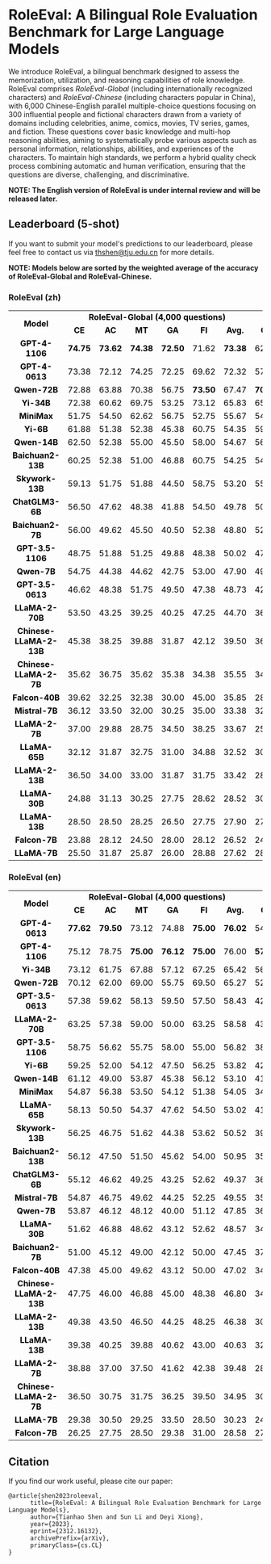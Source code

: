 # RoleEval: A Bilingual Role Evaluation Benchmark for Large Language Models

We introduce RoleEval, a bilingual benchmark designed to assess the memorization, utilization, and reasoning capabilities of role knowledge. RoleEval comprises *RoleEval-Global* (including internationally recognized characters) and *RoleEval-Chinese* (including characters popular in China), with 6,000 Chinese-English parallel multiple-choice questions focusing on 300 influential people and fictional characters drawn from a variety of domains including celebrities, anime, comics, movies, TV series, games, and fiction. These questions cover basic knowledge and multi-hop reasoning abilities, aiming to systematically probe various aspects such as personal information, relationships, abilities, and experiences of the characters. To maintain high standards, we perform a hybrid quality check process combining automatic and human verification, ensuring that the questions are diverse, challenging, and discriminative.

**NOTE: The English version of RoleEval is under internal review and will be released later.**

## Leaderboard (5-shot)

If you want to submit your model's predictions to our leaderboard, please feel free to contact us via thshen@tju.edu.cn for more details.

**NOTE: Models below are sorted by the weighted average of the accuracy of RoleEval-Global and RoleEval-Chinese.**

### RoleEval (zh)

<table cellspacing="0" border="0">
	<colgroup width="211"></colgroup>
	<colgroup span="2" width="50"></colgroup>
	<colgroup width="51"></colgroup>
	<colgroup span="5" width="50"></colgroup>
	<colgroup width="51"></colgroup>
	<colgroup span="2" width="50"></colgroup>
	<colgroup width="54"></colgroup>
	<tr>
		<td rowspan=2 height="43" align="center" valign=middle><b><font color="#000000">Model</font></b></td>
		<td colspan=6 align="center" valign=middle><b><font color="#000000">RoleEval-Global (4,000 questions)</font></b></td>
		<td colspan=6 align="center" valign=middle><b><font color="#000000">RoleEval-Chinese (2,000 questions)</font></b></td>
		</tr>
	<tr>
		<td align="center" valign=middle><b><font color="#000000">CE</font></b></td>
		<td align="center" valign=middle><b><font color="#000000">AC</font></b></td>
		<td align="center" valign=middle><b><font color="#000000">MT</font></b></td>
		<td align="center" valign=middle><b><font color="#000000">GA</font></b></td>
		<td align="center" valign=middle><b><font color="#000000">FI</font></b></td>
		<td align="center" valign=middle><b><font color="#000000">Avg.</font></b></td>
		<td align="center" valign=middle><b><font color="#000000">CE</font></b></td>
		<td align="center" valign=middle><b><font color="#000000">AC</font></b></td>
		<td align="center" valign=middle><b><font color="#000000">MT</font></b></td>
		<td align="center" valign=middle><b><font color="#000000">GA</font></b></td>
		<td align="center" valign=middle><b><font color="#000000">FI</font></b></td>
		<td align="center" valign=middle><b><font color="#000000">Avg.</font></b></td>
	</tr>
	<tr>
		<td height="21" align="center" valign=middle><b><font color="#000000">GPT-4-1106</font></b></td>
		<td align="center" valign=middle sdval="74.75" sdnum="1033;0;0.00"><b><font color="#000000">74.75</font></b></td>
		<td align="center" valign=middle sdval="73.62" sdnum="1033;0;0.00"><b><font color="#000000">73.62</font></b></td>
		<td align="center" valign=middle sdval="74.38" sdnum="1033;0;0.00"><b><font color="#000000">74.38</font></b></td>
		<td align="center" valign=middle sdval="72.5" sdnum="1033;0;0.00"><b><font color="#000000">72.50</font></b></td>
		<td align="center" valign=middle sdval="71.62" sdnum="1033;0;0.00"><font color="#000000">71.62</font></td>
		<td align="center" valign=middle sdval="73.38" sdnum="1033;0;0.00"><b><font color="#000000">73.38</font></b></td>
		<td align="center" valign=middle sdval="62.5" sdnum="1033;0;0.00"><font color="#000000">62.50</font></td>
		<td align="center" valign=middle sdval="63.25" sdnum="1033;0;0.00"><b><font color="#000000">63.25</font></b></td>
		<td align="center" valign=middle sdval="63" sdnum="1033;0;0.00"><font color="#000000">63.00</font></td>
		<td align="center" valign=middle sdval="62" sdnum="1033;0;0.00"><b><font color="#000000">62.00</font></b></td>
		<td align="center" valign=middle sdval="63" sdnum="1033;0;0.00"><font color="#000000">63.00</font></td>
		<td align="center" valign=middle sdval="62.75" sdnum="1033;0;0.00"><font color="#000000">62.75</font></td>
	</tr>
	<tr>
		<td height="21" align="center" valign=middle><b><font color="#000000">GPT-4-0613</font></b></td>
		<td align="center" valign=middle sdval="73.38" sdnum="1033;0;0.00"><font color="#000000">73.38</font></td>
		<td align="center" valign=middle sdval="72.12" sdnum="1033;0;0.00"><font color="#000000">72.12</font></td>
		<td align="center" valign=middle sdval="74.25" sdnum="1033;0;0.00"><font color="#000000">74.25</font></td>
		<td align="center" valign=middle sdval="72.25" sdnum="1033;0;0.00"><font color="#000000">72.25</font></td>
		<td align="center" valign=middle sdval="69.62" sdnum="1033;0;0.00"><font color="#000000">69.62</font></td>
		<td align="center" valign=middle sdval="72.32" sdnum="1033;0;0.00"><font color="#000000">72.32</font></td>
		<td align="center" valign=middle sdval="57.75" sdnum="1033;0;0.00"><font color="#000000">57.75</font></td>
		<td align="center" valign=middle sdval="60.25" sdnum="1033;0;0.00"><font color="#000000">60.25</font></td>
		<td align="center" valign=middle sdval="57.75" sdnum="1033;0;0.00"><font color="#000000">57.75</font></td>
		<td align="center" valign=middle sdval="60" sdnum="1033;0;0.00"><font color="#000000">60.00</font></td>
		<td align="center" valign=middle sdval="58" sdnum="1033;0;0.00"><font color="#000000">58.00</font></td>
		<td align="center" valign=middle sdval="58.75" sdnum="1033;0;0.00"><font color="#000000">58.75</font></td>
	</tr>
	<tr>
		<td height="21" align="center" valign=middle><b><font color="#000000">Qwen-72B</font></b></td>
		<td align="center" valign=middle sdval="72.88" sdnum="1033;0;0.00"><font color="#000000">72.88</font></td>
		<td align="center" valign=middle sdval="63.88" sdnum="1033;0;0.00"><font color="#000000">63.88</font></td>
		<td align="center" valign=middle sdval="70.38" sdnum="1033;0;0.00"><font color="#000000">70.38</font></td>
		<td align="center" valign=middle sdval="56.75" sdnum="1033;0;0.00"><font color="#000000">56.75</font></td>
		<td align="center" valign=middle sdval="73.5" sdnum="1033;0;0.00"><b><font color="#000000">73.50</font></b></td>
		<td align="center" valign=middle sdval="67.47" sdnum="1033;0;0.00"><font color="#000000">67.47</font></td>
		<td align="center" valign=middle sdval="70" sdnum="1033;0;0.00"><b><font color="#000000">70.00</font></b></td>
		<td align="center" valign=middle sdval="59.75" sdnum="1033;0;0.00"><font color="#000000">59.75</font></td>
		<td align="center" valign=middle sdval="66" sdnum="1033;0;0.00"><font color="#000000">66.00</font></td>
		<td align="center" valign=middle sdval="61.25" sdnum="1033;0;0.00"><font color="#000000">61.25</font></td>
		<td align="center" valign=middle sdval="74" sdnum="1033;0;0.00"><font color="#000000">74.00</font></td>
		<td align="center" valign=middle sdval="66.2" sdnum="1033;0;0.00"><b><font color="#000000">66.20</font></b></td>
	</tr>
	<tr>
		<td height="21" align="center" valign=middle><b><font color="#000000">Yi-34B</font></b></td>
		<td align="center" valign=middle sdval="72.38" sdnum="1033;0;0.00"><font color="#000000">72.38</font></td>
		<td align="center" valign=middle sdval="60.62" sdnum="1033;0;0.00"><font color="#000000">60.62</font></td>
		<td align="center" valign=middle sdval="69.75" sdnum="1033;0;0.00"><font color="#000000">69.75</font></td>
		<td align="center" valign=middle sdval="53.25" sdnum="1033;0;0.00"><font color="#000000">53.25</font></td>
		<td align="center" valign=middle sdval="73.12" sdnum="1033;0;0.00"><font color="#000000">73.12</font></td>
		<td align="center" valign=middle sdval="65.83" sdnum="1033;0;0.00"><font color="#000000">65.83</font></td>
		<td align="center" valign=middle sdval="65.5" sdnum="1033;0;0.00"><font color="#000000">65.50</font></td>
		<td align="center" valign=middle sdval="54.5" sdnum="1033;0;0.00"><font color="#000000">54.50</font></td>
		<td align="center" valign=middle sdval="70" sdnum="1033;0;0.00"><b><font color="#000000">70.00</font></b></td>
		<td align="center" valign=middle sdval="56" sdnum="1033;0;0.00"><font color="#000000">56.00</font></td>
		<td align="center" valign=middle sdval="77" sdnum="1033;0;0.00"><b><font color="#000000">77.00</font></b></td>
		<td align="center" valign=middle sdval="64.6" sdnum="1033;0;0.00"><font color="#000000">64.60</font></td>
	</tr>
	<tr>
		<td height="21" align="center" valign=middle><b><font color="#000000">MiniMax</font></b></td>
		<td align="center" valign=middle sdval="51.75" sdnum="1033;0;0.00"><font color="#000000">51.75</font></td>
		<td align="center" valign=middle sdval="54.5" sdnum="1033;0;0.00"><font color="#000000">54.50</font></td>
		<td align="center" valign=middle sdval="62.62" sdnum="1033;0;0.00"><font color="#000000">62.62</font></td>
		<td align="center" valign=middle sdval="56.75" sdnum="1033;0;0.00"><font color="#000000">56.75</font></td>
		<td align="center" valign=middle sdval="52.75" sdnum="1033;0;0.00"><font color="#000000">52.75</font></td>
		<td align="center" valign=middle sdval="55.67" sdnum="1033;0;0.00"><font color="#000000">55.67</font></td>
		<td align="center" valign=middle sdval="54" sdnum="1033;0;0.00"><font color="#000000">54.00</font></td>
		<td align="center" valign=middle sdval="55" sdnum="1033;0;0.00"><font color="#000000">55.00</font></td>
		<td align="center" valign=middle sdval="52.75" sdnum="1033;0;0.00"><font color="#000000">52.75</font></td>
		<td align="center" valign=middle sdval="57.5" sdnum="1033;0;0.00"><font color="#000000">57.50</font></td>
		<td align="center" valign=middle sdval="54" sdnum="1033;0;0.00"><font color="#000000">54.00</font></td>
		<td align="center" valign=middle sdval="54.65" sdnum="1033;0;0.00"><font color="#000000">54.65</font></td>
	</tr>
	<tr>
		<td height="21" align="center" valign=middle><b><font color="#000000">Yi-6B</font></b></td>
		<td align="center" valign=middle sdval="61.88" sdnum="1033;0;0.00"><font color="#000000">61.88</font></td>
		<td align="center" valign=middle sdval="51.38" sdnum="1033;0;0.00"><font color="#000000">51.38</font></td>
		<td align="center" valign=middle sdval="52.38" sdnum="1033;0;0.00"><font color="#000000">52.38</font></td>
		<td align="center" valign=middle sdval="45.38" sdnum="1033;0;0.00"><font color="#000000">45.38</font></td>
		<td align="center" valign=middle sdval="60.75" sdnum="1033;0;0.00"><font color="#000000">60.75</font></td>
		<td align="center" valign=middle sdval="54.35" sdnum="1033;0;0.00"><font color="#000000">54.35</font></td>
		<td align="center" valign=middle sdval="59.25" sdnum="1033;0;0.00"><font color="#000000">59.25</font></td>
		<td align="center" valign=middle sdval="46" sdnum="1033;0;0.00"><font color="#000000">46.00</font></td>
		<td align="center" valign=middle sdval="61.5" sdnum="1033;0;0.00"><font color="#000000">61.50</font></td>
		<td align="center" valign=middle sdval="47.75" sdnum="1033;0;0.00"><font color="#000000">47.75</font></td>
		<td align="center" valign=middle sdval="62" sdnum="1033;0;0.00"><font color="#000000">62.00</font></td>
		<td align="center" valign=middle sdval="55.3" sdnum="1033;0;0.00"><font color="#000000">55.30</font></td>
	</tr>
	<tr>
		<td height="21" align="center" valign=middle><b><font color="#000000">Qwen-14B</font></b></td>
		<td align="center" valign=middle sdval="62.5" sdnum="1033;0;0.00"><font color="#000000">62.50</font></td>
		<td align="center" valign=middle sdval="52.38" sdnum="1033;0;0.00"><font color="#000000">52.38</font></td>
		<td align="center" valign=middle sdval="55" sdnum="1033;0;0.00"><font color="#000000">55.00</font></td>
		<td align="center" valign=middle sdval="45.5" sdnum="1033;0;0.00"><font color="#000000">45.50</font></td>
		<td align="center" valign=middle sdval="58" sdnum="1033;0;0.00"><font color="#000000">58.00</font></td>
		<td align="center" valign=middle sdval="54.67" sdnum="1033;0;0.00"><font color="#000000">54.67</font></td>
		<td align="center" valign=middle sdval="56.25" sdnum="1033;0;0.00"><font color="#000000">56.25</font></td>
		<td align="center" valign=middle sdval="45.5" sdnum="1033;0;0.00"><font color="#000000">45.50</font></td>
		<td align="center" valign=middle sdval="54.75" sdnum="1033;0;0.00"><font color="#000000">54.75</font></td>
		<td align="center" valign=middle sdval="51.5" sdnum="1033;0;0.00"><font color="#000000">51.50</font></td>
		<td align="center" valign=middle sdval="56.75" sdnum="1033;0;0.00"><font color="#000000">56.75</font></td>
		<td align="center" valign=middle sdval="52.95" sdnum="1033;0;0.00"><font color="#000000">52.95</font></td>
	</tr>
	<tr>
		<td height="21" align="center" valign=middle><b><font color="#000000">Baichuan2-13B</font></b></td>
		<td align="center" valign=middle sdval="60.25" sdnum="1033;0;0.00"><font color="#000000">60.25</font></td>
		<td align="center" valign=middle sdval="52.38" sdnum="1033;0;0.00"><font color="#000000">52.38</font></td>
		<td align="center" valign=middle sdval="51" sdnum="1033;0;0.00"><font color="#000000">51.00</font></td>
		<td align="center" valign=middle sdval="46.88" sdnum="1033;0;0.00"><font color="#000000">46.88</font></td>
		<td align="center" valign=middle sdval="60.75" sdnum="1033;0;0.00"><font color="#000000">60.75</font></td>
		<td align="center" valign=middle sdval="54.25" sdnum="1033;0;0.00"><font color="#000000">54.25</font></td>
		<td align="center" valign=middle sdval="54.75" sdnum="1033;0;0.00"><font color="#000000">54.75</font></td>
		<td align="center" valign=middle sdval="47.75" sdnum="1033;0;0.00"><font color="#000000">47.75</font></td>
		<td align="center" valign=middle sdval="54" sdnum="1033;0;0.00"><font color="#000000">54.00</font></td>
		<td align="center" valign=middle sdval="47.5" sdnum="1033;0;0.00"><font color="#000000">47.50</font></td>
		<td align="center" valign=middle sdval="60" sdnum="1033;0;0.00"><font color="#000000">60.00</font></td>
		<td align="center" valign=middle sdval="52.8" sdnum="1033;0;0.00"><font color="#000000">52.80</font></td>
	</tr>
	<tr>
		<td height="21" align="center" valign=middle><b><font color="#000000">Skywork-13B</font></b></td>
		<td align="center" valign=middle sdval="59.13" sdnum="1033;0;0.00"><font color="#000000">59.13</font></td>
		<td align="center" valign=middle sdval="51.75" sdnum="1033;0;0.00"><font color="#000000">51.75</font></td>
		<td align="center" valign=middle sdval="51.88" sdnum="1033;0;0.00"><font color="#000000">51.88</font></td>
		<td align="center" valign=middle sdval="44.5" sdnum="1033;0;0.00"><font color="#000000">44.50</font></td>
		<td align="center" valign=middle sdval="58.75" sdnum="1033;0;0.00"><font color="#000000">58.75</font></td>
		<td align="center" valign=middle sdval="53.2" sdnum="1033;0;0.00"><font color="#000000">53.20</font></td>
		<td align="center" valign=middle sdval="55.25" sdnum="1033;0;0.00"><font color="#000000">55.25</font></td>
		<td align="center" valign=middle sdval="45.75" sdnum="1033;0;0.00"><font color="#000000">45.75</font></td>
		<td align="center" valign=middle sdval="56" sdnum="1033;0;0.00"><font color="#000000">56.00</font></td>
		<td align="center" valign=middle sdval="48.5" sdnum="1033;0;0.00"><font color="#000000">48.50</font></td>
		<td align="center" valign=middle sdval="57.5" sdnum="1033;0;0.00"><font color="#000000">57.50</font></td>
		<td align="center" valign=middle sdval="52.6" sdnum="1033;0;0.00"><font color="#000000">52.60</font></td>
	</tr>
	<tr>
		<td height="21" align="center" valign=middle><b><font color="#000000">ChatGLM3-6B</font></b></td>
		<td align="center" valign=middle sdval="56.5" sdnum="1033;0;0.00"><font color="#000000">56.50</font></td>
		<td align="center" valign=middle sdval="47.62" sdnum="1033;0;0.00"><font color="#000000">47.62</font></td>
		<td align="center" valign=middle sdval="48.38" sdnum="1033;0;0.00"><font color="#000000">48.38</font></td>
		<td align="center" valign=middle sdval="41.88" sdnum="1033;0;0.00"><font color="#000000">41.88</font></td>
		<td align="center" valign=middle sdval="54.5" sdnum="1033;0;0.00"><font color="#000000">54.50</font></td>
		<td align="center" valign=middle sdval="49.78" sdnum="1033;0;0.00"><font color="#000000">49.78</font></td>
		<td align="center" valign=middle sdval="50" sdnum="1033;0;0.00"><font color="#000000">50.00</font></td>
		<td align="center" valign=middle sdval="44.5" sdnum="1033;0;0.00"><font color="#000000">44.50</font></td>
		<td align="center" valign=middle sdval="48" sdnum="1033;0;0.00"><font color="#000000">48.00</font></td>
		<td align="center" valign=middle sdval="44.25" sdnum="1033;0;0.00"><font color="#000000">44.25</font></td>
		<td align="center" valign=middle sdval="58" sdnum="1033;0;0.00"><font color="#000000">58.00</font></td>
		<td align="center" valign=middle sdval="48.95" sdnum="1033;0;0.00"><font color="#000000">48.95</font></td>
	</tr>
	<tr>
		<td height="21" align="center" valign=middle><b><font color="#000000">Baichuan2-7B</font></b></td>
		<td align="center" valign=middle sdval="56" sdnum="1033;0;0.00"><font color="#000000">56.00</font></td>
		<td align="center" valign=middle sdval="49.62" sdnum="1033;0;0.00"><font color="#000000">49.62</font></td>
		<td align="center" valign=middle sdval="45.5" sdnum="1033;0;0.00"><font color="#000000">45.50</font></td>
		<td align="center" valign=middle sdval="40.5" sdnum="1033;0;0.00"><font color="#000000">40.50</font></td>
		<td align="center" valign=middle sdval="52.38" sdnum="1033;0;0.00"><font color="#000000">52.38</font></td>
		<td align="center" valign=middle sdval="48.8" sdnum="1033;0;0.00"><font color="#000000">48.80</font></td>
		<td align="center" valign=middle sdval="52.25" sdnum="1033;0;0.00"><font color="#000000">52.25</font></td>
		<td align="center" valign=middle sdval="43.75" sdnum="1033;0;0.00"><font color="#000000">43.75</font></td>
		<td align="center" valign=middle sdval="49" sdnum="1033;0;0.00"><font color="#000000">49.00</font></td>
		<td align="center" valign=middle sdval="47.25" sdnum="1033;0;0.00"><font color="#000000">47.25</font></td>
		<td align="center" valign=middle sdval="55" sdnum="1033;0;0.00"><font color="#000000">55.00</font></td>
		<td align="center" valign=middle sdval="49.45" sdnum="1033;0;0.00"><font color="#000000">49.45</font></td>
	</tr>
	<tr>
		<td height="21" align="center" valign=middle><b><font color="#000000">GPT-3.5-1106</font></b></td>
		<td align="center" valign=middle sdval="48.75" sdnum="1033;0;0.00"><font color="#000000">48.75</font></td>
		<td align="center" valign=middle sdval="51.88" sdnum="1033;0;0.00"><font color="#000000">51.88</font></td>
		<td align="center" valign=middle sdval="51.25" sdnum="1033;0;0.00"><font color="#000000">51.25</font></td>
		<td align="center" valign=middle sdval="49.88" sdnum="1033;0;0.00"><font color="#000000">49.88</font></td>
		<td align="center" valign=middle sdval="48.38" sdnum="1033;0;0.00"><font color="#000000">48.38</font></td>
		<td align="center" valign=middle sdval="50.02" sdnum="1033;0;0.00"><font color="#000000">50.02</font></td>
		<td align="center" valign=middle sdval="47.5" sdnum="1033;0;0.00"><font color="#000000">47.50</font></td>
		<td align="center" valign=middle sdval="46.75" sdnum="1033;0;0.00"><font color="#000000">46.75</font></td>
		<td align="center" valign=middle sdval="41.75" sdnum="1033;0;0.00"><font color="#000000">41.75</font></td>
		<td align="center" valign=middle sdval="44.75" sdnum="1033;0;0.00"><font color="#000000">44.75</font></td>
		<td align="center" valign=middle sdval="38.75" sdnum="1033;0;0.00"><font color="#000000">38.75</font></td>
		<td align="center" valign=middle sdval="43.9" sdnum="1033;0;0.00"><font color="#000000">43.90</font></td>
	</tr>
	<tr>
		<td height="21" align="center" valign=middle><b><font color="#000000">Qwen-7B</font></b></td>
		<td align="center" valign=middle sdval="54.75" sdnum="1033;0;0.00"><font color="#000000">54.75</font></td>
		<td align="center" valign=middle sdval="44.38" sdnum="1033;0;0.00"><font color="#000000">44.38</font></td>
		<td align="center" valign=middle sdval="44.62" sdnum="1033;0;0.00"><font color="#000000">44.62</font></td>
		<td align="center" valign=middle sdval="42.75" sdnum="1033;0;0.00"><font color="#000000">42.75</font></td>
		<td align="center" valign=middle sdval="53" sdnum="1033;0;0.00"><font color="#000000">53.00</font></td>
		<td align="center" valign=middle sdval="47.9" sdnum="1033;0;0.00"><font color="#000000">47.90</font></td>
		<td align="center" valign=middle sdval="49" sdnum="1033;0;0.00"><font color="#000000">49.00</font></td>
		<td align="center" valign=middle sdval="42" sdnum="1033;0;0.00"><font color="#000000">42.00</font></td>
		<td align="center" valign=middle sdval="47.5" sdnum="1033;0;0.00"><font color="#000000">47.50</font></td>
		<td align="center" valign=middle sdval="44.75" sdnum="1033;0;0.00"><font color="#000000">44.75</font></td>
		<td align="center" valign=middle sdval="51.25" sdnum="1033;0;0.00"><font color="#000000">51.25</font></td>
		<td align="center" valign=middle sdval="46.9" sdnum="1033;0;0.00"><font color="#000000">46.90</font></td>
	</tr>
	<tr>
		<td height="21" align="center" valign=middle><b><font color="#000000">GPT-3.5-0613</font></b></td>
		<td align="center" valign=middle sdval="46.62" sdnum="1033;0;0.00"><font color="#000000">46.62</font></td>
		<td align="center" valign=middle sdval="48.38" sdnum="1033;0;0.00"><font color="#000000">48.38</font></td>
		<td align="center" valign=middle sdval="51.75" sdnum="1033;0;0.00"><font color="#000000">51.75</font></td>
		<td align="center" valign=middle sdval="49.5" sdnum="1033;0;0.00"><font color="#000000">49.50</font></td>
		<td align="center" valign=middle sdval="47.38" sdnum="1033;0;0.00"><font color="#000000">47.38</font></td>
		<td align="center" valign=middle sdval="48.73" sdnum="1033;0;0.00"><font color="#000000">48.73</font></td>
		<td align="center" valign=middle sdval="42.25" sdnum="1033;0;0.00"><font color="#000000">42.25</font></td>
		<td align="center" valign=middle sdval="43.5" sdnum="1033;0;0.00"><font color="#000000">43.50</font></td>
		<td align="center" valign=middle sdval="39.75" sdnum="1033;0;0.00"><font color="#000000">39.75</font></td>
		<td align="center" valign=middle sdval="43.75" sdnum="1033;0;0.00"><font color="#000000">43.75</font></td>
		<td align="center" valign=middle sdval="39" sdnum="1033;0;0.00"><font color="#000000">39.00</font></td>
		<td align="center" valign=middle sdval="41.65" sdnum="1033;0;0.00"><font color="#000000">41.65</font></td>
	</tr>
	<tr>
		<td height="21" align="center" valign=middle><b><font color="#000000">LLaMA-2-70B</font></b></td>
		<td align="center" valign=middle sdval="53.5" sdnum="1033;0;0.00"><font color="#000000">53.50</font></td>
		<td align="center" valign=middle sdval="43.25" sdnum="1033;0;0.00"><font color="#000000">43.25</font></td>
		<td align="center" valign=middle sdval="39.25" sdnum="1033;0;0.00"><font color="#000000">39.25</font></td>
		<td align="center" valign=middle sdval="40.25" sdnum="1033;0;0.00"><font color="#000000">40.25</font></td>
		<td align="center" valign=middle sdval="47.25" sdnum="1033;0;0.00"><font color="#000000">47.25</font></td>
		<td align="center" valign=middle sdval="44.7" sdnum="1033;0;0.00"><font color="#000000">44.70</font></td>
		<td align="center" valign=middle sdval="36" sdnum="1033;0;0.00"><font color="#000000">36.00</font></td>
		<td align="center" valign=middle sdval="38" sdnum="1033;0;0.00"><font color="#000000">38.00</font></td>
		<td align="center" valign=middle sdval="36.25" sdnum="1033;0;0.00"><font color="#000000">36.25</font></td>
		<td align="center" valign=middle sdval="36.25" sdnum="1033;0;0.00"><font color="#000000">36.25</font></td>
		<td align="center" valign=middle sdval="34.75" sdnum="1033;0;0.00"><font color="#000000">34.75</font></td>
		<td align="center" valign=middle sdval="36.25" sdnum="1033;0;0.00"><font color="#000000">36.25</font></td>
	</tr>
	<tr>
		<td height="21" align="center" valign=middle><b><font color="#000000">Chinese-LLaMA-2-13B</font></b></td>
		<td align="center" valign=middle sdval="45.38" sdnum="1033;0;0.00"><font color="#000000">45.38</font></td>
		<td align="center" valign=middle sdval="38.25" sdnum="1033;0;0.00"><font color="#000000">38.25</font></td>
		<td align="center" valign=middle sdval="39.88" sdnum="1033;0;0.00"><font color="#000000">39.88</font></td>
		<td align="center" valign=middle sdval="31.87" sdnum="1033;0;0.00"><font color="#000000">31.87</font></td>
		<td align="center" valign=middle sdval="42.12" sdnum="1033;0;0.00"><font color="#000000">42.12</font></td>
		<td align="center" valign=middle sdval="39.5" sdnum="1033;0;0.00"><font color="#000000">39.50</font></td>
		<td align="center" valign=middle sdval="36.5" sdnum="1033;0;0.00"><font color="#000000">36.50</font></td>
		<td align="center" valign=middle sdval="36.5" sdnum="1033;0;0.00"><font color="#000000">36.50</font></td>
		<td align="center" valign=middle sdval="34" sdnum="1033;0;0.00"><font color="#000000">34.00</font></td>
		<td align="center" valign=middle sdval="34" sdnum="1033;0;0.00"><font color="#000000">34.00</font></td>
		<td align="center" valign=middle sdval="40.5" sdnum="1033;0;0.00"><font color="#000000">40.50</font></td>
		<td align="center" valign=middle sdval="36.3" sdnum="1033;0;0.00"><font color="#000000">36.30</font></td>
	</tr>
	<tr>
		<td height="21" align="center" valign=middle><b><font color="#000000">Chinese-LLaMA-2-7B</font></b></td>
		<td align="center" valign=middle sdval="35.62" sdnum="1033;0;0.00"><font color="#000000">35.62</font></td>
		<td align="center" valign=middle sdval="36.75" sdnum="1033;0;0.00"><font color="#000000">36.75</font></td>
		<td align="center" valign=middle sdval="35.62" sdnum="1033;0;0.00"><font color="#000000">35.62</font></td>
		<td align="center" valign=middle sdval="35.38" sdnum="1033;0;0.00"><font color="#000000">35.38</font></td>
		<td align="center" valign=middle sdval="34.38" sdnum="1033;0;0.00"><font color="#000000">34.38</font></td>
		<td align="center" valign=middle sdval="35.55" sdnum="1033;0;0.00"><font color="#000000">35.55</font></td>
		<td align="center" valign=middle sdval="34.5" sdnum="1033;0;0.00"><font color="#000000">34.50</font></td>
		<td align="center" valign=middle sdval="29" sdnum="1033;0;0.00"><font color="#000000">29.00</font></td>
		<td align="center" valign=middle sdval="33" sdnum="1033;0;0.00"><font color="#000000">33.00</font></td>
		<td align="center" valign=middle sdval="30.25" sdnum="1033;0;0.00"><font color="#000000">30.25</font></td>
		<td align="center" valign=middle sdval="36.25" sdnum="1033;0;0.00"><font color="#000000">36.25</font></td>
		<td align="center" valign=middle sdval="32.6" sdnum="1033;0;0.00"><font color="#000000">32.60</font></td>
	</tr>
	<tr>
		<td height="21" align="center" valign=middle><b><font color="#000000">Falcon-40B</font></b></td>
		<td align="center" valign=middle sdval="39.62" sdnum="1033;0;0.00"><font color="#000000">39.62</font></td>
		<td align="center" valign=middle sdval="32.25" sdnum="1033;0;0.00"><font color="#000000">32.25</font></td>
		<td align="center" valign=middle sdval="32.38" sdnum="1033;0;0.00"><font color="#000000">32.38</font></td>
		<td align="center" valign=middle sdval="30" sdnum="1033;0;0.00"><font color="#000000">30.00</font></td>
		<td align="center" valign=middle sdval="45" sdnum="1033;0;0.00"><font color="#000000">45.00</font></td>
		<td align="center" valign=middle sdval="35.85" sdnum="1033;0;0.00"><font color="#000000">35.85</font></td>
		<td align="center" valign=middle sdval="28.25" sdnum="1033;0;0.00"><font color="#000000">28.25</font></td>
		<td align="center" valign=middle sdval="33" sdnum="1033;0;0.00"><font color="#000000">33.00</font></td>
		<td align="center" valign=middle sdval="30.25" sdnum="1033;0;0.00"><font color="#000000">30.25</font></td>
		<td align="center" valign=middle sdval="29.25" sdnum="1033;0;0.00"><font color="#000000">29.25</font></td>
		<td align="center" valign=middle sdval="38.5" sdnum="1033;0;0.00"><font color="#000000">38.50</font></td>
		<td align="center" valign=middle sdval="31.85" sdnum="1033;0;0.00"><font color="#000000">31.85</font></td>
	</tr>
	<tr>
		<td height="21" align="center" valign=middle><b><font color="#000000">Mistral-7B</font></b></td>
		<td align="center" valign=middle sdval="36.12" sdnum="1033;0;0.00"><font color="#000000">36.12</font></td>
		<td align="center" valign=middle sdval="33.5" sdnum="1033;0;0.00"><font color="#000000">33.50</font></td>
		<td align="center" valign=middle sdval="32" sdnum="1033;0;0.00"><font color="#000000">32.00</font></td>
		<td align="center" valign=middle sdval="30.25" sdnum="1033;0;0.00"><font color="#000000">30.25</font></td>
		<td align="center" valign=middle sdval="35" sdnum="1033;0;0.00"><font color="#000000">35.00</font></td>
		<td align="center" valign=middle sdval="33.38" sdnum="1033;0;0.00"><font color="#000000">33.38</font></td>
		<td align="center" valign=middle sdval="32.5" sdnum="1033;0;0.00"><font color="#000000">32.50</font></td>
		<td align="center" valign=middle sdval="37.5" sdnum="1033;0;0.00"><font color="#000000">37.50</font></td>
		<td align="center" valign=middle sdval="26.25" sdnum="1033;0;0.00"><font color="#000000">26.25</font></td>
		<td align="center" valign=middle sdval="33.25" sdnum="1033;0;0.00"><font color="#000000">33.25</font></td>
		<td align="center" valign=middle sdval="31.5" sdnum="1033;0;0.00"><font color="#000000">31.50</font></td>
		<td align="center" valign=middle sdval="32.2" sdnum="1033;0;0.00"><font color="#000000">32.20</font></td>
	</tr>
	<tr>
		<td height="21" align="center" valign=middle><b><font color="#000000">LLaMA-2-7B</font></b></td>
		<td align="center" valign=middle sdval="37" sdnum="1033;0;0.00"><font color="#000000">37.00</font></td>
		<td align="center" valign=middle sdval="29.88" sdnum="1033;0;0.00"><font color="#000000">29.88</font></td>
		<td align="center" valign=middle sdval="28.75" sdnum="1033;0;0.00"><font color="#000000">28.75</font></td>
		<td align="center" valign=middle sdval="34.5" sdnum="1033;0;0.00"><font color="#000000">34.50</font></td>
		<td align="center" valign=middle sdval="38.25" sdnum="1033;0;0.00"><font color="#000000">38.25</font></td>
		<td align="center" valign=middle sdval="33.67" sdnum="1033;0;0.00"><font color="#000000">33.67</font></td>
		<td align="center" valign=middle sdval="25.75" sdnum="1033;0;0.00"><font color="#000000">25.75</font></td>
		<td align="center" valign=middle sdval="28" sdnum="1033;0;0.00"><font color="#000000">28.00</font></td>
		<td align="center" valign=middle sdval="33.75" sdnum="1033;0;0.00"><font color="#000000">33.75</font></td>
		<td align="center" valign=middle sdval="29.75" sdnum="1033;0;0.00"><font color="#000000">29.75</font></td>
		<td align="center" valign=middle sdval="34.5" sdnum="1033;0;0.00"><font color="#000000">34.50</font></td>
		<td align="center" valign=middle sdval="30.35" sdnum="1033;0;0.00"><font color="#000000">30.35</font></td>
	</tr>
	<tr>
		<td height="21" align="center" valign=middle><b><font color="#000000">LLaMA-65B</font></b></td>
		<td align="center" valign=middle sdval="32.12" sdnum="1033;0;0.00"><font color="#000000">32.12</font></td>
		<td align="center" valign=middle sdval="31.87" sdnum="1033;0;0.00"><font color="#000000">31.87</font></td>
		<td align="center" valign=middle sdval="32.75" sdnum="1033;0;0.00"><font color="#000000">32.75</font></td>
		<td align="center" valign=middle sdval="31" sdnum="1033;0;0.00"><font color="#000000">31.00</font></td>
		<td align="center" valign=middle sdval="34.88" sdnum="1033;0;0.00"><font color="#000000">34.88</font></td>
		<td align="center" valign=middle sdval="32.52" sdnum="1033;0;0.00"><font color="#000000">32.52</font></td>
		<td align="center" valign=middle sdval="30" sdnum="1033;0;0.00"><font color="#000000">30.00</font></td>
		<td align="center" valign=middle sdval="32.25" sdnum="1033;0;0.00"><font color="#000000">32.25</font></td>
		<td align="center" valign=middle sdval="29" sdnum="1033;0;0.00"><font color="#000000">29.00</font></td>
		<td align="center" valign=middle sdval="35.5" sdnum="1033;0;0.00"><font color="#000000">35.50</font></td>
		<td align="center" valign=middle sdval="29" sdnum="1033;0;0.00"><font color="#000000">29.00</font></td>
		<td align="center" valign=middle sdval="31.15" sdnum="1033;0;0.00"><font color="#000000">31.15</font></td>
	</tr>
	<tr>
		<td height="21" align="center" valign=middle><b><font color="#000000">LLaMA-2-13B</font></b></td>
		<td align="center" valign=middle sdval="36.5" sdnum="1033;0;0.00"><font color="#000000">36.50</font></td>
		<td align="center" valign=middle sdval="34" sdnum="1033;0;0.00"><font color="#000000">34.00</font></td>
		<td align="center" valign=middle sdval="33" sdnum="1033;0;0.00"><font color="#000000">33.00</font></td>
		<td align="center" valign=middle sdval="31.87" sdnum="1033;0;0.00"><font color="#000000">31.87</font></td>
		<td align="center" valign=middle sdval="31.75" sdnum="1033;0;0.00"><font color="#000000">31.75</font></td>
		<td align="center" valign=middle sdval="33.42" sdnum="1033;0;0.00"><font color="#000000">33.42</font></td>
		<td align="center" valign=middle sdval="28.75" sdnum="1033;0;0.00"><font color="#000000">28.75</font></td>
		<td align="center" valign=middle sdval="30.5" sdnum="1033;0;0.00"><font color="#000000">30.50</font></td>
		<td align="center" valign=middle sdval="25.25" sdnum="1033;0;0.00"><font color="#000000">25.25</font></td>
		<td align="center" valign=middle sdval="29.75" sdnum="1033;0;0.00"><font color="#000000">29.75</font></td>
		<td align="center" valign=middle sdval="28.25" sdnum="1033;0;0.00"><font color="#000000">28.25</font></td>
		<td align="center" valign=middle sdval="28.5" sdnum="1033;0;0.00"><font color="#000000">28.50</font></td>
	</tr>
	<tr>
		<td height="21" align="center" valign=middle><b><font color="#000000">LLaMA-30B</font></b></td>
		<td align="center" valign=middle sdval="24.88" sdnum="1033;0;0.00"><font color="#000000">24.88</font></td>
		<td align="center" valign=middle sdval="31.13" sdnum="1033;0;0.00"><font color="#000000">31.13</font></td>
		<td align="center" valign=middle sdval="30.25" sdnum="1033;0;0.00"><font color="#000000">30.25</font></td>
		<td align="center" valign=middle sdval="27.75" sdnum="1033;0;0.00"><font color="#000000">27.75</font></td>
		<td align="center" valign=middle sdval="28.62" sdnum="1033;0;0.00"><font color="#000000">28.62</font></td>
		<td align="center" valign=middle sdval="28.52" sdnum="1033;0;0.00"><font color="#000000">28.52</font></td>
		<td align="center" valign=middle sdval="30" sdnum="1033;0;0.00"><font color="#000000">30.00</font></td>
		<td align="center" valign=middle sdval="28.75" sdnum="1033;0;0.00"><font color="#000000">28.75</font></td>
		<td align="center" valign=middle sdval="26" sdnum="1033;0;0.00"><font color="#000000">26.00</font></td>
		<td align="center" valign=middle sdval="31.75" sdnum="1033;0;0.00"><font color="#000000">31.75</font></td>
		<td align="center" valign=middle sdval="28" sdnum="1033;0;0.00"><font color="#000000">28.00</font></td>
		<td align="center" valign=middle sdval="28.9" sdnum="1033;0;0.00"><font color="#000000">28.90</font></td>
	</tr>
	<tr>
		<td height="21" align="center" valign=middle><b><font color="#000000">LLaMA-13B</font></b></td>
		<td align="center" valign=middle sdval="28.5" sdnum="1033;0;0.00"><font color="#000000">28.50</font></td>
		<td align="center" valign=middle sdval="28.5" sdnum="1033;0;0.00"><font color="#000000">28.50</font></td>
		<td align="center" valign=middle sdval="28.25" sdnum="1033;0;0.00"><font color="#000000">28.25</font></td>
		<td align="center" valign=middle sdval="26.5" sdnum="1033;0;0.00"><font color="#000000">26.50</font></td>
		<td align="center" valign=middle sdval="27.75" sdnum="1033;0;0.00"><font color="#000000">27.75</font></td>
		<td align="center" valign=middle sdval="27.9" sdnum="1033;0;0.00"><font color="#000000">27.90</font></td>
		<td align="center" valign=middle sdval="27.25" sdnum="1033;0;0.00"><font color="#000000">27.25</font></td>
		<td align="center" valign=middle sdval="29.75" sdnum="1033;0;0.00"><font color="#000000">29.75</font></td>
		<td align="center" valign=middle sdval="27.25" sdnum="1033;0;0.00"><font color="#000000">27.25</font></td>
		<td align="center" valign=middle sdval="26" sdnum="1033;0;0.00"><font color="#000000">26.00</font></td>
		<td align="center" valign=middle sdval="29" sdnum="1033;0;0.00"><font color="#000000">29.00</font></td>
		<td align="center" valign=middle sdval="27.85" sdnum="1033;0;0.00"><font color="#000000">27.85</font></td>
	</tr>
	<tr>
		<td height="21" align="center" valign=middle><b><font color="#000000">Falcon-7B</font></b></td>
		<td align="center" valign=middle sdval="23.88" sdnum="1033;0;0.00"><font color="#000000">23.88</font></td>
		<td align="center" valign=middle sdval="28.12" sdnum="1033;0;0.00"><font color="#000000">28.12</font></td>
		<td align="center" valign=middle sdval="24.5" sdnum="1033;0;0.00"><font color="#000000">24.50</font></td>
		<td align="center" valign=middle sdval="28" sdnum="1033;0;0.00"><font color="#000000">28.00</font></td>
		<td align="center" valign=middle sdval="28.12" sdnum="1033;0;0.00"><font color="#000000">28.12</font></td>
		<td align="center" valign=middle sdval="26.52" sdnum="1033;0;0.00"><font color="#000000">26.52</font></td>
		<td align="center" valign=middle sdval="24.75" sdnum="1033;0;0.00"><font color="#000000">24.75</font></td>
		<td align="center" valign=middle sdval="30.5" sdnum="1033;0;0.00"><font color="#000000">30.50</font></td>
		<td align="center" valign=middle sdval="31.5" sdnum="1033;0;0.00"><font color="#000000">31.50</font></td>
		<td align="center" valign=middle sdval="29.75" sdnum="1033;0;0.00"><font color="#000000">29.75</font></td>
		<td align="center" valign=middle sdval="25.25" sdnum="1033;0;0.00"><font color="#000000">25.25</font></td>
		<td align="center" valign=middle sdval="28.35" sdnum="1033;0;0.00"><font color="#000000">28.35</font></td>
	</tr>
	<tr>
		<td height="21" align="center" valign=middle><b><font color="#000000">LLaMA-7B</font></b></td>
		<td align="center" valign=middle sdval="25.5" sdnum="1033;0;0.00"><font color="#000000">25.50</font></td>
		<td align="center" valign=middle sdval="31.87" sdnum="1033;0;0.00"><font color="#000000">31.87</font></td>
		<td align="center" valign=middle sdval="25.87" sdnum="1033;0;0.00"><font color="#000000">25.87</font></td>
		<td align="center" valign=middle sdval="26" sdnum="1033;0;0.00"><font color="#000000">26.00</font></td>
		<td align="center" valign=middle sdval="28.88" sdnum="1033;0;0.00"><font color="#000000">28.88</font></td>
		<td align="center" valign=middle sdval="27.62" sdnum="1033;0;0.00"><font color="#000000">27.62</font></td>
		<td align="center" valign=middle sdval="28.5" sdnum="1033;0;0.00"><font color="#000000">28.50</font></td>
		<td align="center" valign=middle sdval="24.75" sdnum="1033;0;0.00"><font color="#000000">24.75</font></td>
		<td align="center" valign=middle sdval="20.5" sdnum="1033;0;0.00"><font color="#000000">20.50</font></td>
		<td align="center" valign=middle sdval="27.75" sdnum="1033;0;0.00"><font color="#000000">27.75</font></td>
		<td align="center" valign=middle sdval="29" sdnum="1033;0;0.00"><font color="#000000">29.00</font></td>
		<td align="center" valign=middle sdval="26.1" sdnum="1033;0;0.00"><font color="#000000">26.10</font></td>
	</tr>
</table>

### RoleEval (en)

<table cellspacing="0" border="0">
	<colgroup width="211"></colgroup>
	<colgroup span="2" width="50"></colgroup>
	<colgroup width="51"></colgroup>
	<colgroup span="5" width="50"></colgroup>
	<colgroup width="51"></colgroup>
	<colgroup span="2" width="50"></colgroup>
	<colgroup width="54"></colgroup>
	<tr>
		<td rowspan=2 height="43" align="center" valign=middle><b><font color="#000000">Model</font></b></td>
		<td colspan=6 align="center" valign=middle><b><font color="#000000">RoleEval-Global (4,000 questions)</font></b></td>
		<td colspan=6 align="center" valign=middle><b><font color="#000000">RoleEval-Chinese (2,000 questions)</font></b></td>
		</tr>
	<tr>
		<td align="center" valign=middle><b><font color="#000000">CE</font></b></td>
		<td align="center" valign=middle><b><font color="#000000">AC</font></b></td>
		<td align="center" valign=middle><b><font color="#000000">MT</font></b></td>
		<td align="center" valign=middle><b><font color="#000000">GA</font></b></td>
		<td align="center" valign=middle><b><font color="#000000">FI</font></b></td>
		<td align="center" valign=middle><b><font color="#000000">Avg.</font></b></td>
		<td align="center" valign=middle><b><font color="#000000">CE</font></b></td>
		<td align="center" valign=middle><b><font color="#000000">AC</font></b></td>
		<td align="center" valign=middle><b><font color="#000000">MT</font></b></td>
		<td align="center" valign=middle><b><font color="#000000">GA</font></b></td>
		<td align="center" valign=middle><b><font color="#000000">FI</font></b></td>
		<td align="center" valign=middle><b><font color="#000000">Avg.</font></b></td>
	</tr>
	<tr>
		<td height="21" align="center" valign=middle><b><font color="#000000">GPT-4-0613</font></b></td>
		<td align="center" valign=middle sdval="77.62" sdnum="1033;0;0.00"><b><font color="#000000">77.62</font></b></td>
		<td align="center" valign=middle sdval="79.5" sdnum="1033;0;0.00"><b><font color="#000000">79.50</font></b></td>
		<td align="center" valign=middle sdval="73.12" sdnum="1033;0;0.00"><font color="#000000">73.12</font></td>
		<td align="center" valign=middle sdval="74.88" sdnum="1033;0;0.00"><font color="#000000">74.88</font></td>
		<td align="center" valign=middle sdval="75" sdnum="1033;0;0.00"><b><font color="#000000">75.00</font></b></td>
		<td align="center" valign=middle sdval="76.02" sdnum="1033;0;0.00"><b><font color="#000000">76.02</font></b></td>
		<td align="center" valign=middle sdval="54.25" sdnum="1033;0;0.00"><font color="#000000">54.25</font></td>
		<td align="center" valign=middle sdval="61.75" sdnum="1033;0;0.00"><font color="#000000">61.75</font></td>
		<td align="center" valign=middle sdval="63" sdnum="1033;0;0.00"><b><font color="#000000">63.00</font></b></td>
		<td align="center" valign=middle sdval="63" sdnum="1033;0;0.00"><b><font color="#000000">63.00</font></b></td>
		<td align="center" valign=middle sdval="63" sdnum="1033;0;0.00"><b><font color="#000000">63.00</font></b></td>
		<td align="center" valign=middle sdval="61" sdnum="1033;0;0.00"><b><font color="#000000">61.00</font></b></td>
	</tr>
	<tr>
		<td height="21" align="center" valign=middle><b><font color="#000000">GPT-4-1106</font></b></td>
		<td align="center" valign=middle sdval="75.12" sdnum="1033;0;0.00"><font color="#000000">75.12</font></td>
		<td align="center" valign=middle sdval="78.75" sdnum="1033;0;0.00"><font color="#000000">78.75</font></td>
		<td align="center" valign=middle sdval="75" sdnum="1033;0;0.00"><b><font color="#000000">75.00</font></b></td>
		<td align="center" valign=middle sdval="76.12" sdnum="1033;0;0.00"><b><font color="#000000">76.12</font></b></td>
		<td align="center" valign=middle sdval="75" sdnum="1033;0;0.00"><b><font color="#000000">75.00</font></b></td>
		<td align="center" valign=middle sdval="76" sdnum="1033;0;0.00"><font color="#000000">76.00</font></td>
		<td align="center" valign=middle sdval="57.5" sdnum="1033;0;0.00"><b><font color="#000000">57.50</font></b></td>
		<td align="center" valign=middle sdval="63.5" sdnum="1033;0;0.00"><b><font color="#000000">63.50</font></b></td>
		<td align="center" valign=middle sdval="60" sdnum="1033;0;0.00"><font color="#000000">60.00</font></td>
		<td align="center" valign=middle sdval="62.5" sdnum="1033;0;0.00"><font color="#000000">62.50</font></td>
		<td align="center" valign=middle sdval="58" sdnum="1033;0;0.00"><font color="#000000">58.00</font></td>
		<td align="center" valign=middle sdval="60.3" sdnum="1033;0;0.00"><font color="#000000">60.30</font></td>
	</tr>
	<tr>
		<td height="21" align="center" valign=middle><b><font color="#000000">Yi-34B</font></b></td>
		<td align="center" valign=middle sdval="73.12" sdnum="1033;0;0.00"><font color="#000000">73.12</font></td>
		<td align="center" valign=middle sdval="61.75" sdnum="1033;0;0.00"><font color="#000000">61.75</font></td>
		<td align="center" valign=middle sdval="67.88" sdnum="1033;0;0.00"><font color="#000000">67.88</font></td>
		<td align="center" valign=middle sdval="57.12" sdnum="1033;0;0.00"><font color="#000000">57.12</font></td>
		<td align="center" valign=middle sdval="67.25" sdnum="1033;0;0.00"><font color="#000000">67.25</font></td>
		<td align="center" valign=middle sdval="65.42" sdnum="1033;0;0.00"><font color="#000000">65.42</font></td>
		<td align="center" valign=middle sdval="56" sdnum="1033;0;0.00"><font color="#000000">56.00</font></td>
		<td align="center" valign=middle sdval="52" sdnum="1033;0;0.00"><font color="#000000">52.00</font></td>
		<td align="center" valign=middle sdval="47.5" sdnum="1033;0;0.00"><font color="#000000">47.50</font></td>
		<td align="center" valign=middle sdval="55" sdnum="1033;0;0.00"><font color="#000000">55.00</font></td>
		<td align="center" valign=middle sdval="57" sdnum="1033;0;0.00"><font color="#000000">57.00</font></td>
		<td align="center" valign=middle sdval="53.5" sdnum="1033;0;0.00"><font color="#000000">53.50</font></td>
	</tr>
	<tr>
		<td height="21" align="center" valign=middle><b><font color="#000000">Qwen-72B</font></b></td>
		<td align="center" valign=middle sdval="70.12" sdnum="1033;0;0.00"><font color="#000000">70.12</font></td>
		<td align="center" valign=middle sdval="62" sdnum="1033;0;0.00"><font color="#000000">62.00</font></td>
		<td align="center" valign=middle sdval="69" sdnum="1033;0;0.00"><font color="#000000">69.00</font></td>
		<td align="center" valign=middle sdval="55.75" sdnum="1033;0;0.00"><font color="#000000">55.75</font></td>
		<td align="center" valign=middle sdval="69.5" sdnum="1033;0;0.00"><font color="#000000">69.50</font></td>
		<td align="center" valign=middle sdval="65.27" sdnum="1033;0;0.00"><font color="#000000">65.27</font></td>
		<td align="center" valign=middle sdval="52.75" sdnum="1033;0;0.00"><font color="#000000">52.75</font></td>
		<td align="center" valign=middle sdval="47.5" sdnum="1033;0;0.00"><font color="#000000">47.50</font></td>
		<td align="center" valign=middle sdval="46.5" sdnum="1033;0;0.00"><font color="#000000">46.50</font></td>
		<td align="center" valign=middle sdval="54.25" sdnum="1033;0;0.00"><font color="#000000">54.25</font></td>
		<td align="center" valign=middle sdval="50.5" sdnum="1033;0;0.00"><font color="#000000">50.50</font></td>
		<td align="center" valign=middle sdval="50.3" sdnum="1033;0;0.00"><font color="#000000">50.30</font></td>
	</tr>
	<tr>
		<td height="21" align="center" valign=middle><b><font color="#000000">GPT-3.5-0613</font></b></td>
		<td align="center" valign=middle sdval="57.38" sdnum="1033;0;0.00"><font color="#000000">57.38</font></td>
		<td align="center" valign=middle sdval="59.62" sdnum="1033;0;0.00"><font color="#000000">59.62</font></td>
		<td align="center" valign=middle sdval="58.13" sdnum="1033;0;0.00"><font color="#000000">58.13</font></td>
		<td align="center" valign=middle sdval="59.5" sdnum="1033;0;0.00"><font color="#000000">59.50</font></td>
		<td align="center" valign=middle sdval="57.5" sdnum="1033;0;0.00"><font color="#000000">57.50</font></td>
		<td align="center" valign=middle sdval="58.43" sdnum="1033;0;0.00"><font color="#000000">58.43</font></td>
		<td align="center" valign=middle sdval="42" sdnum="1033;0;0.00"><font color="#000000">42.00</font></td>
		<td align="center" valign=middle sdval="47.75" sdnum="1033;0;0.00"><font color="#000000">47.75</font></td>
		<td align="center" valign=middle sdval="42.5" sdnum="1033;0;0.00"><font color="#000000">42.50</font></td>
		<td align="center" valign=middle sdval="42.25" sdnum="1033;0;0.00"><font color="#000000">42.25</font></td>
		<td align="center" valign=middle sdval="45.5" sdnum="1033;0;0.00"><font color="#000000">45.50</font></td>
		<td align="center" valign=middle sdval="44" sdnum="1033;0;0.00"><font color="#000000">44.00</font></td>
	</tr>
	<tr>
		<td height="21" align="center" valign=middle><b><font color="#000000">LLaMA-2-70B</font></b></td>
		<td align="center" valign=middle sdval="63.25" sdnum="1033;0;0.00"><font color="#000000">63.25</font></td>
		<td align="center" valign=middle sdval="57.38" sdnum="1033;0;0.00"><font color="#000000">57.38</font></td>
		<td align="center" valign=middle sdval="59" sdnum="1033;0;0.00"><font color="#000000">59.00</font></td>
		<td align="center" valign=middle sdval="50" sdnum="1033;0;0.00"><font color="#000000">50.00</font></td>
		<td align="center" valign=middle sdval="63.25" sdnum="1033;0;0.00"><font color="#000000">63.25</font></td>
		<td align="center" valign=middle sdval="58.58" sdnum="1033;0;0.00"><font color="#000000">58.58</font></td>
		<td align="center" valign=middle sdval="43.25" sdnum="1033;0;0.00"><font color="#000000">43.25</font></td>
		<td align="center" valign=middle sdval="41.5" sdnum="1033;0;0.00"><font color="#000000">41.50</font></td>
		<td align="center" valign=middle sdval="40.25" sdnum="1033;0;0.00"><font color="#000000">40.25</font></td>
		<td align="center" valign=middle sdval="47.5" sdnum="1033;0;0.00"><font color="#000000">47.50</font></td>
		<td align="center" valign=middle sdval="43.5" sdnum="1033;0;0.00"><font color="#000000">43.50</font></td>
		<td align="center" valign=middle sdval="43.2" sdnum="1033;0;0.00"><font color="#000000">43.20</font></td>
	</tr>
	<tr>
		<td height="21" align="center" valign=middle><b><font color="#000000">GPT-3.5-1106</font></b></td>
		<td align="center" valign=middle sdval="58.75" sdnum="1033;0;0.00"><font color="#000000">58.75</font></td>
		<td align="center" valign=middle sdval="56.62" sdnum="1033;0;0.00"><font color="#000000">56.62</font></td>
		<td align="center" valign=middle sdval="55.75" sdnum="1033;0;0.00"><font color="#000000">55.75</font></td>
		<td align="center" valign=middle sdval="58" sdnum="1033;0;0.00"><font color="#000000">58.00</font></td>
		<td align="center" valign=middle sdval="55" sdnum="1033;0;0.00"><font color="#000000">55.00</font></td>
		<td align="center" valign=middle sdval="56.82" sdnum="1033;0;0.00"><font color="#000000">56.82</font></td>
		<td align="center" valign=middle sdval="38.25" sdnum="1033;0;0.00"><font color="#000000">38.25</font></td>
		<td align="center" valign=middle sdval="45.5" sdnum="1033;0;0.00"><font color="#000000">45.50</font></td>
		<td align="center" valign=middle sdval="44" sdnum="1033;0;0.00"><font color="#000000">44.00</font></td>
		<td align="center" valign=middle sdval="44.5" sdnum="1033;0;0.00"><font color="#000000">44.50</font></td>
		<td align="center" valign=middle sdval="46" sdnum="1033;0;0.00"><font color="#000000">46.00</font></td>
		<td align="center" valign=middle sdval="43.65" sdnum="1033;0;0.00"><font color="#000000">43.65</font></td>
	</tr>
	<tr>
		<td height="21" align="center" valign=middle><b><font color="#000000">Yi-6B</font></b></td>
		<td align="center" valign=middle sdval="59.25" sdnum="1033;0;0.00"><font color="#000000">59.25</font></td>
		<td align="center" valign=middle sdval="52" sdnum="1033;0;0.00"><font color="#000000">52.00</font></td>
		<td align="center" valign=middle sdval="54.12" sdnum="1033;0;0.00"><font color="#000000">54.12</font></td>
		<td align="center" valign=middle sdval="47.5" sdnum="1033;0;0.00"><font color="#000000">47.50</font></td>
		<td align="center" valign=middle sdval="56.25" sdnum="1033;0;0.00"><font color="#000000">56.25</font></td>
		<td align="center" valign=middle sdval="53.82" sdnum="1033;0;0.00"><font color="#000000">53.82</font></td>
		<td align="center" valign=middle sdval="42.25" sdnum="1033;0;0.00"><font color="#000000">42.25</font></td>
		<td align="center" valign=middle sdval="38.5" sdnum="1033;0;0.00"><font color="#000000">38.50</font></td>
		<td align="center" valign=middle sdval="41.5" sdnum="1033;0;0.00"><font color="#000000">41.50</font></td>
		<td align="center" valign=middle sdval="44.25" sdnum="1033;0;0.00"><font color="#000000">44.25</font></td>
		<td align="center" valign=middle sdval="45" sdnum="1033;0;0.00"><font color="#000000">45.00</font></td>
		<td align="center" valign=middle sdval="42.3" sdnum="1033;0;0.00"><font color="#000000">42.30</font></td>
	</tr>
	<tr>
		<td height="21" align="center" valign=middle><b><font color="#000000">Qwen-14B</font></b></td>
		<td align="center" valign=middle sdval="61.12" sdnum="1033;0;0.00"><font color="#000000">61.12</font></td>
		<td align="center" valign=middle sdval="49" sdnum="1033;0;0.00"><font color="#000000">49.00</font></td>
		<td align="center" valign=middle sdval="53.87" sdnum="1033;0;0.00"><font color="#000000">53.87</font></td>
		<td align="center" valign=middle sdval="45.38" sdnum="1033;0;0.00"><font color="#000000">45.38</font></td>
		<td align="center" valign=middle sdval="56.12" sdnum="1033;0;0.00"><font color="#000000">56.12</font></td>
		<td align="center" valign=middle sdval="53.1" sdnum="1033;0;0.00"><font color="#000000">53.10</font></td>
		<td align="center" valign=middle sdval="41" sdnum="1033;0;0.00"><font color="#000000">41.00</font></td>
		<td align="center" valign=middle sdval="38.75" sdnum="1033;0;0.00"><font color="#000000">38.75</font></td>
		<td align="center" valign=middle sdval="38.25" sdnum="1033;0;0.00"><font color="#000000">38.25</font></td>
		<td align="center" valign=middle sdval="43.25" sdnum="1033;0;0.00"><font color="#000000">43.25</font></td>
		<td align="center" valign=middle sdval="41" sdnum="1033;0;0.00"><font color="#000000">41.00</font></td>
		<td align="center" valign=middle sdval="40.45" sdnum="1033;0;0.00"><font color="#000000">40.45</font></td>
	</tr>
	<tr>
		<td height="21" align="center" valign=middle><b><font color="#000000">MiniMax</font></b></td>
		<td align="center" valign=middle sdval="54.87" sdnum="1033;0;0.00"><font color="#000000">54.87</font></td>
		<td align="center" valign=middle sdval="56.38" sdnum="1033;0;0.00"><font color="#000000">56.38</font></td>
		<td align="center" valign=middle sdval="53.5" sdnum="1033;0;0.00"><font color="#000000">53.50</font></td>
		<td align="center" valign=middle sdval="54.12" sdnum="1033;0;0.00"><font color="#000000">54.12</font></td>
		<td align="center" valign=middle sdval="51.38" sdnum="1033;0;0.00"><font color="#000000">51.38</font></td>
		<td align="center" valign=middle sdval="54.05" sdnum="1033;0;0.00"><font color="#000000">54.05</font></td>
		<td align="center" valign=middle sdval="34" sdnum="1033;0;0.00"><font color="#000000">34.00</font></td>
		<td align="center" valign=middle sdval="39.5" sdnum="1033;0;0.00"><font color="#000000">39.50</font></td>
		<td align="center" valign=middle sdval="40.75" sdnum="1033;0;0.00"><font color="#000000">40.75</font></td>
		<td align="center" valign=middle sdval="38.25" sdnum="1033;0;0.00"><font color="#000000">38.25</font></td>
		<td align="center" valign=middle sdval="39" sdnum="1033;0;0.00"><font color="#000000">39.00</font></td>
		<td align="center" valign=middle sdval="38.3" sdnum="1033;0;0.00"><font color="#000000">38.30</font></td>
	</tr>
	<tr>
		<td height="21" align="center" valign=middle><b><font color="#000000">LLaMA-65B</font></b></td>
		<td align="center" valign=middle sdval="58.13" sdnum="1033;0;0.00"><font color="#000000">58.13</font></td>
		<td align="center" valign=middle sdval="50.5" sdnum="1033;0;0.00"><font color="#000000">50.50</font></td>
		<td align="center" valign=middle sdval="54.37" sdnum="1033;0;0.00"><font color="#000000">54.37</font></td>
		<td align="center" valign=middle sdval="47.62" sdnum="1033;0;0.00"><font color="#000000">47.62</font></td>
		<td align="center" valign=middle sdval="54.5" sdnum="1033;0;0.00"><font color="#000000">54.50</font></td>
		<td align="center" valign=middle sdval="53.02" sdnum="1033;0;0.00"><font color="#000000">53.02</font></td>
		<td align="center" valign=middle sdval="41.5" sdnum="1033;0;0.00"><font color="#000000">41.50</font></td>
		<td align="center" valign=middle sdval="38.5" sdnum="1033;0;0.00"><font color="#000000">38.50</font></td>
		<td align="center" valign=middle sdval="33.5" sdnum="1033;0;0.00"><font color="#000000">33.50</font></td>
		<td align="center" valign=middle sdval="43.25" sdnum="1033;0;0.00"><font color="#000000">43.25</font></td>
		<td align="center" valign=middle sdval="37.5" sdnum="1033;0;0.00"><font color="#000000">37.50</font></td>
		<td align="center" valign=middle sdval="38.85" sdnum="1033;0;0.00"><font color="#000000">38.85</font></td>
	</tr>
	<tr>
		<td height="21" align="center" valign=middle><b><font color="#000000">Skywork-13B</font></b></td>
		<td align="center" valign=middle sdval="56.25" sdnum="1033;0;0.00"><font color="#000000">56.25</font></td>
		<td align="center" valign=middle sdval="46.75" sdnum="1033;0;0.00"><font color="#000000">46.75</font></td>
		<td align="center" valign=middle sdval="51.62" sdnum="1033;0;0.00"><font color="#000000">51.62</font></td>
		<td align="center" valign=middle sdval="44.38" sdnum="1033;0;0.00"><font color="#000000">44.38</font></td>
		<td align="center" valign=middle sdval="53.62" sdnum="1033;0;0.00"><font color="#000000">53.62</font></td>
		<td align="center" valign=middle sdval="50.52" sdnum="1033;0;0.00"><font color="#000000">50.52</font></td>
		<td align="center" valign=middle sdval="39.25" sdnum="1033;0;0.00"><font color="#000000">39.25</font></td>
		<td align="center" valign=middle sdval="34.5" sdnum="1033;0;0.00"><font color="#000000">34.50</font></td>
		<td align="center" valign=middle sdval="38.25" sdnum="1033;0;0.00"><font color="#000000">38.25</font></td>
		<td align="center" valign=middle sdval="41.75" sdnum="1033;0;0.00"><font color="#000000">41.75</font></td>
		<td align="center" valign=middle sdval="38.5" sdnum="1033;0;0.00"><font color="#000000">38.50</font></td>
		<td align="center" valign=middle sdval="38.45" sdnum="1033;0;0.00"><font color="#000000">38.45</font></td>
	</tr>
	<tr>
		<td height="21" align="center" valign=middle><b><font color="#000000">Baichuan2-13B</font></b></td>
		<td align="center" valign=middle sdval="56.12" sdnum="1033;0;0.00"><font color="#000000">56.12</font></td>
		<td align="center" valign=middle sdval="47.5" sdnum="1033;0;0.00"><font color="#000000">47.50</font></td>
		<td align="center" valign=middle sdval="51.5" sdnum="1033;0;0.00"><font color="#000000">51.50</font></td>
		<td align="center" valign=middle sdval="45.62" sdnum="1033;0;0.00"><font color="#000000">45.62</font></td>
		<td align="center" valign=middle sdval="54" sdnum="1033;0;0.00"><font color="#000000">54.00</font></td>
		<td align="center" valign=middle sdval="50.95" sdnum="1033;0;0.00"><font color="#000000">50.95</font></td>
		<td align="center" valign=middle sdval="35.5" sdnum="1033;0;0.00"><font color="#000000">35.50</font></td>
		<td align="center" valign=middle sdval="36.5" sdnum="1033;0;0.00"><font color="#000000">36.50</font></td>
		<td align="center" valign=middle sdval="31.25" sdnum="1033;0;0.00"><font color="#000000">31.25</font></td>
		<td align="center" valign=middle sdval="42.25" sdnum="1033;0;0.00"><font color="#000000">42.25</font></td>
		<td align="center" valign=middle sdval="34.75" sdnum="1033;0;0.00"><font color="#000000">34.75</font></td>
		<td align="center" valign=middle sdval="36.05" sdnum="1033;0;0.00"><font color="#000000">36.05</font></td>
	</tr>
	<tr>
		<td height="21" align="center" valign=middle><b><font color="#000000">ChatGLM3-6B</font></b></td>
		<td align="center" valign=middle sdval="55.12" sdnum="1033;0;0.00"><font color="#000000">55.12</font></td>
		<td align="center" valign=middle sdval="46.62" sdnum="1033;0;0.00"><font color="#000000">46.62</font></td>
		<td align="center" valign=middle sdval="49.25" sdnum="1033;0;0.00"><font color="#000000">49.25</font></td>
		<td align="center" valign=middle sdval="43.25" sdnum="1033;0;0.00"><font color="#000000">43.25</font></td>
		<td align="center" valign=middle sdval="52.62" sdnum="1033;0;0.00"><font color="#000000">52.62</font></td>
		<td align="center" valign=middle sdval="49.37" sdnum="1033;0;0.00"><font color="#000000">49.37</font></td>
		<td align="center" valign=middle sdval="36.25" sdnum="1033;0;0.00"><font color="#000000">36.25</font></td>
		<td align="center" valign=middle sdval="36.25" sdnum="1033;0;0.00"><font color="#000000">36.25</font></td>
		<td align="center" valign=middle sdval="35.25" sdnum="1033;0;0.00"><font color="#000000">35.25</font></td>
		<td align="center" valign=middle sdval="42.25" sdnum="1033;0;0.00"><font color="#000000">42.25</font></td>
		<td align="center" valign=middle sdval="43.5" sdnum="1033;0;0.00"><font color="#000000">43.50</font></td>
		<td align="center" valign=middle sdval="38.7" sdnum="1033;0;0.00"><font color="#000000">38.70</font></td>
	</tr>
	<tr>
		<td height="21" align="center" valign=middle><b><font color="#000000">Mistral-7B</font></b></td>
		<td align="center" valign=middle sdval="54.87" sdnum="1033;0;0.00"><font color="#000000">54.87</font></td>
		<td align="center" valign=middle sdval="46.75" sdnum="1033;0;0.00"><font color="#000000">46.75</font></td>
		<td align="center" valign=middle sdval="49.62" sdnum="1033;0;0.00"><font color="#000000">49.62</font></td>
		<td align="center" valign=middle sdval="44.25" sdnum="1033;0;0.00"><font color="#000000">44.25</font></td>
		<td align="center" valign=middle sdval="52.25" sdnum="1033;0;0.00"><font color="#000000">52.25</font></td>
		<td align="center" valign=middle sdval="49.55" sdnum="1033;0;0.00"><font color="#000000">49.55</font></td>
		<td align="center" valign=middle sdval="35.75" sdnum="1033;0;0.00"><font color="#000000">35.75</font></td>
		<td align="center" valign=middle sdval="42" sdnum="1033;0;0.00"><font color="#000000">42.00</font></td>
		<td align="center" valign=middle sdval="30" sdnum="1033;0;0.00"><font color="#000000">30.00</font></td>
		<td align="center" valign=middle sdval="41.75" sdnum="1033;0;0.00"><font color="#000000">41.75</font></td>
		<td align="center" valign=middle sdval="31.5" sdnum="1033;0;0.00"><font color="#000000">31.50</font></td>
		<td align="center" valign=middle sdval="36.2" sdnum="1033;0;0.00"><font color="#000000">36.20</font></td>
	</tr>
	<tr>
		<td height="21" align="center" valign=middle><b><font color="#000000">Qwen-7B</font></b></td>
		<td align="center" valign=middle sdval="53.87" sdnum="1033;0;0.00"><font color="#000000">53.87</font></td>
		<td align="center" valign=middle sdval="46.12" sdnum="1033;0;0.00"><font color="#000000">46.12</font></td>
		<td align="center" valign=middle sdval="48.12" sdnum="1033;0;0.00"><font color="#000000">48.12</font></td>
		<td align="center" valign=middle sdval="40" sdnum="1033;0;0.00"><font color="#000000">40.00</font></td>
		<td align="center" valign=middle sdval="51.12" sdnum="1033;0;0.00"><font color="#000000">51.12</font></td>
		<td align="center" valign=middle sdval="47.85" sdnum="1033;0;0.00"><font color="#000000">47.85</font></td>
		<td align="center" valign=middle sdval="36.25" sdnum="1033;0;0.00"><font color="#000000">36.25</font></td>
		<td align="center" valign=middle sdval="36" sdnum="1033;0;0.00"><font color="#000000">36.00</font></td>
		<td align="center" valign=middle sdval="36.25" sdnum="1033;0;0.00"><font color="#000000">36.25</font></td>
		<td align="center" valign=middle sdval="42.25" sdnum="1033;0;0.00"><font color="#000000">42.25</font></td>
		<td align="center" valign=middle sdval="40" sdnum="1033;0;0.00"><font color="#000000">40.00</font></td>
		<td align="center" valign=middle sdval="38.15" sdnum="1033;0;0.00"><font color="#000000">38.15</font></td>
	</tr>
	<tr>
		<td height="21" align="center" valign=middle><b><font color="#000000">LLaMA-30B</font></b></td>
		<td align="center" valign=middle sdval="51.62" sdnum="1033;0;0.00"><font color="#000000">51.62</font></td>
		<td align="center" valign=middle sdval="46.88" sdnum="1033;0;0.00"><font color="#000000">46.88</font></td>
		<td align="center" valign=middle sdval="48.62" sdnum="1033;0;0.00"><font color="#000000">48.62</font></td>
		<td align="center" valign=middle sdval="43.12" sdnum="1033;0;0.00"><font color="#000000">43.12</font></td>
		<td align="center" valign=middle sdval="52.62" sdnum="1033;0;0.00"><font color="#000000">52.62</font></td>
		<td align="center" valign=middle sdval="48.57" sdnum="1033;0;0.00"><font color="#000000">48.57</font></td>
		<td align="center" valign=middle sdval="34.75" sdnum="1033;0;0.00"><font color="#000000">34.75</font></td>
		<td align="center" valign=middle sdval="35.75" sdnum="1033;0;0.00"><font color="#000000">35.75</font></td>
		<td align="center" valign=middle sdval="30.75" sdnum="1033;0;0.00"><font color="#000000">30.75</font></td>
		<td align="center" valign=middle sdval="40" sdnum="1033;0;0.00"><font color="#000000">40.00</font></td>
		<td align="center" valign=middle sdval="35" sdnum="1033;0;0.00"><font color="#000000">35.00</font></td>
		<td align="center" valign=middle sdval="35.25" sdnum="1033;0;0.00"><font color="#000000">35.25</font></td>
	</tr>
	<tr>
		<td height="21" align="center" valign=middle><b><font color="#000000">Baichuan2-7B</font></b></td>
		<td align="center" valign=middle sdval="51" sdnum="1033;0;0.00"><font color="#000000">51.00</font></td>
		<td align="center" valign=middle sdval="45.12" sdnum="1033;0;0.00"><font color="#000000">45.12</font></td>
		<td align="center" valign=middle sdval="49" sdnum="1033;0;0.00"><font color="#000000">49.00</font></td>
		<td align="center" valign=middle sdval="42.12" sdnum="1033;0;0.00"><font color="#000000">42.12</font></td>
		<td align="center" valign=middle sdval="50" sdnum="1033;0;0.00"><font color="#000000">50.00</font></td>
		<td align="center" valign=middle sdval="47.45" sdnum="1033;0;0.00"><font color="#000000">47.45</font></td>
		<td align="center" valign=middle sdval="37.25" sdnum="1033;0;0.00"><font color="#000000">37.25</font></td>
		<td align="center" valign=middle sdval="35.75" sdnum="1033;0;0.00"><font color="#000000">35.75</font></td>
		<td align="center" valign=middle sdval="33" sdnum="1033;0;0.00"><font color="#000000">33.00</font></td>
		<td align="center" valign=middle sdval="40.25" sdnum="1033;0;0.00"><font color="#000000">40.25</font></td>
		<td align="center" valign=middle sdval="37" sdnum="1033;0;0.00"><font color="#000000">37.00</font></td>
		<td align="center" valign=middle sdval="36.65" sdnum="1033;0;0.00"><font color="#000000">36.65</font></td>
	</tr>
	<tr>
		<td height="21" align="center" valign=middle><b><font color="#000000">Falcon-40B</font></b></td>
		<td align="center" valign=middle sdval="47.38" sdnum="1033;0;0.00"><font color="#000000">47.38</font></td>
		<td align="center" valign=middle sdval="45" sdnum="1033;0;0.00"><font color="#000000">45.00</font></td>
		<td align="center" valign=middle sdval="49.62" sdnum="1033;0;0.00"><font color="#000000">49.62</font></td>
		<td align="center" valign=middle sdval="43.12" sdnum="1033;0;0.00"><font color="#000000">43.12</font></td>
		<td align="center" valign=middle sdval="50" sdnum="1033;0;0.00"><font color="#000000">50.00</font></td>
		<td align="center" valign=middle sdval="47.02" sdnum="1033;0;0.00"><font color="#000000">47.02</font></td>
		<td align="center" valign=middle sdval="34" sdnum="1033;0;0.00"><font color="#000000">34.00</font></td>
		<td align="center" valign=middle sdval="38.25" sdnum="1033;0;0.00"><font color="#000000">38.25</font></td>
		<td align="center" valign=middle sdval="30.75" sdnum="1033;0;0.00"><font color="#000000">30.75</font></td>
		<td align="center" valign=middle sdval="38.75" sdnum="1033;0;0.00"><font color="#000000">38.75</font></td>
		<td align="center" valign=middle sdval="35.25" sdnum="1033;0;0.00"><font color="#000000">35.25</font></td>
		<td align="center" valign=middle sdval="35.4" sdnum="1033;0;0.00"><font color="#000000">35.40</font></td>
	</tr>
	<tr>
		<td height="21" align="center" valign=middle><b><font color="#000000">Chinese-LLaMA-2-13B</font></b></td>
		<td align="center" valign=middle sdval="47.75" sdnum="1033;0;0.00"><font color="#000000">47.75</font></td>
		<td align="center" valign=middle sdval="46" sdnum="1033;0;0.00"><font color="#000000">46.00</font></td>
		<td align="center" valign=middle sdval="46.88" sdnum="1033;0;0.00"><font color="#000000">46.88</font></td>
		<td align="center" valign=middle sdval="45" sdnum="1033;0;0.00"><font color="#000000">45.00</font></td>
		<td align="center" valign=middle sdval="48.38" sdnum="1033;0;0.00"><font color="#000000">48.38</font></td>
		<td align="center" valign=middle sdval="46.8" sdnum="1033;0;0.00"><font color="#000000">46.80</font></td>
		<td align="center" valign=middle sdval="34" sdnum="1033;0;0.00"><font color="#000000">34.00</font></td>
		<td align="center" valign=middle sdval="38.5" sdnum="1033;0;0.00"><font color="#000000">38.50</font></td>
		<td align="center" valign=middle sdval="27.75" sdnum="1033;0;0.00"><font color="#000000">27.75</font></td>
		<td align="center" valign=middle sdval="37.5" sdnum="1033;0;0.00"><font color="#000000">37.50</font></td>
		<td align="center" valign=middle sdval="34" sdnum="1033;0;0.00"><font color="#000000">34.00</font></td>
		<td align="center" valign=middle sdval="34.35" sdnum="1033;0;0.00"><font color="#000000">34.35</font></td>
	</tr>
	<tr>
		<td height="21" align="center" valign=middle><b><font color="#000000">LLaMA-2-13B</font></b></td>
		<td align="center" valign=middle sdval="49.38" sdnum="1033;0;0.00"><font color="#000000">49.38</font></td>
		<td align="center" valign=middle sdval="43.5" sdnum="1033;0;0.00"><font color="#000000">43.50</font></td>
		<td align="center" valign=middle sdval="46.5" sdnum="1033;0;0.00"><font color="#000000">46.50</font></td>
		<td align="center" valign=middle sdval="44.25" sdnum="1033;0;0.00"><font color="#000000">44.25</font></td>
		<td align="center" valign=middle sdval="48.25" sdnum="1033;0;0.00"><font color="#000000">48.25</font></td>
		<td align="center" valign=middle sdval="46.38" sdnum="1033;0;0.00"><font color="#000000">46.38</font></td>
		<td align="center" valign=middle sdval="30.5" sdnum="1033;0;0.00"><font color="#000000">30.50</font></td>
		<td align="center" valign=middle sdval="36.5" sdnum="1033;0;0.00"><font color="#000000">36.50</font></td>
		<td align="center" valign=middle sdval="33.25" sdnum="1033;0;0.00"><font color="#000000">33.25</font></td>
		<td align="center" valign=middle sdval="36.5" sdnum="1033;0;0.00"><font color="#000000">36.50</font></td>
		<td align="center" valign=middle sdval="33.25" sdnum="1033;0;0.00"><font color="#000000">33.25</font></td>
		<td align="center" valign=middle sdval="34" sdnum="1033;0;0.00"><font color="#000000">34.00</font></td>
	</tr>
	<tr>
		<td height="21" align="center" valign=middle><b><font color="#000000">LLaMA-13B</font></b></td>
		<td align="center" valign=middle sdval="39.38" sdnum="1033;0;0.00"><font color="#000000">39.38</font></td>
		<td align="center" valign=middle sdval="40.25" sdnum="1033;0;0.00"><font color="#000000">40.25</font></td>
		<td align="center" valign=middle sdval="39.88" sdnum="1033;0;0.00"><font color="#000000">39.88</font></td>
		<td align="center" valign=middle sdval="40.62" sdnum="1033;0;0.00"><font color="#000000">40.62</font></td>
		<td align="center" valign=middle sdval="43" sdnum="1033;0;0.00"><font color="#000000">43.00</font></td>
		<td align="center" valign=middle sdval="40.63" sdnum="1033;0;0.00"><font color="#000000">40.63</font></td>
		<td align="center" valign=middle sdval="32.75" sdnum="1033;0;0.00"><font color="#000000">32.75</font></td>
		<td align="center" valign=middle sdval="31.75" sdnum="1033;0;0.00"><font color="#000000">31.75</font></td>
		<td align="center" valign=middle sdval="30.75" sdnum="1033;0;0.00"><font color="#000000">30.75</font></td>
		<td align="center" valign=middle sdval="38.5" sdnum="1033;0;0.00"><font color="#000000">38.50</font></td>
		<td align="center" valign=middle sdval="32" sdnum="1033;0;0.00"><font color="#000000">32.00</font></td>
		<td align="center" valign=middle sdval="33.15" sdnum="1033;0;0.00"><font color="#000000">33.15</font></td>
	</tr>
	<tr>
		<td height="21" align="center" valign=middle><b><font color="#000000">LLaMA-2-7B</font></b></td>
		<td align="center" valign=middle sdval="38.88" sdnum="1033;0;0.00"><font color="#000000">38.88</font></td>
		<td align="center" valign=middle sdval="37" sdnum="1033;0;0.00"><font color="#000000">37.00</font></td>
		<td align="center" valign=middle sdval="37.5" sdnum="1033;0;0.00"><font color="#000000">37.50</font></td>
		<td align="center" valign=middle sdval="41.62" sdnum="1033;0;0.00"><font color="#000000">41.62</font></td>
		<td align="center" valign=middle sdval="42.38" sdnum="1033;0;0.00"><font color="#000000">42.38</font></td>
		<td align="center" valign=middle sdval="39.48" sdnum="1033;0;0.00"><font color="#000000">39.48</font></td>
		<td align="center" valign=middle sdval="28.75" sdnum="1033;0;0.00"><font color="#000000">28.75</font></td>
		<td align="center" valign=middle sdval="29.25" sdnum="1033;0;0.00"><font color="#000000">29.25</font></td>
		<td align="center" valign=middle sdval="32.75" sdnum="1033;0;0.00"><font color="#000000">32.75</font></td>
		<td align="center" valign=middle sdval="37.5" sdnum="1033;0;0.00"><font color="#000000">37.50</font></td>
		<td align="center" valign=middle sdval="32.25" sdnum="1033;0;0.00"><font color="#000000">32.25</font></td>
		<td align="center" valign=middle sdval="32.1" sdnum="1033;0;0.00"><font color="#000000">32.10</font></td>
	</tr>
	<tr>
		<td height="21" align="center" valign=middle><b><font color="#000000">Chinese-LLaMA-2-7B</font></b></td>
		<td align="center" valign=middle sdval="36.5" sdnum="1033;0;0.00"><font color="#000000">36.50</font></td>
		<td align="center" valign=middle sdval="30.75" sdnum="1033;0;0.00"><font color="#000000">30.75</font></td>
		<td align="center" valign=middle sdval="31.75" sdnum="1033;0;0.00"><font color="#000000">31.75</font></td>
		<td align="center" valign=middle sdval="36.25" sdnum="1033;0;0.00"><font color="#000000">36.25</font></td>
		<td align="center" valign=middle sdval="39.5" sdnum="1033;0;0.00"><font color="#000000">39.50</font></td>
		<td align="center" valign=middle sdval="34.95" sdnum="1033;0;0.00"><font color="#000000">34.95</font></td>
		<td align="center" valign=middle sdval="30.5" sdnum="1033;0;0.00"><font color="#000000">30.50</font></td>
		<td align="center" valign=middle sdval="27.75" sdnum="1033;0;0.00"><font color="#000000">27.75</font></td>
		<td align="center" valign=middle sdval="33" sdnum="1033;0;0.00"><font color="#000000">33.00</font></td>
		<td align="center" valign=middle sdval="30.5" sdnum="1033;0;0.00"><font color="#000000">30.50</font></td>
		<td align="center" valign=middle sdval="27.75" sdnum="1033;0;0.00"><font color="#000000">27.75</font></td>
		<td align="center" valign=middle sdval="29.9" sdnum="1033;0;0.00"><font color="#000000">29.90</font></td>
	</tr>
	<tr>
		<td height="21" align="center" valign=middle><b><font color="#000000">LLaMA-7B</font></b></td>
		<td align="center" valign=middle sdval="29.38" sdnum="1033;0;0.00"><font color="#000000">29.38</font></td>
		<td align="center" valign=middle sdval="30.5" sdnum="1033;0;0.00"><font color="#000000">30.50</font></td>
		<td align="center" valign=middle sdval="29.25" sdnum="1033;0;0.00"><font color="#000000">29.25</font></td>
		<td align="center" valign=middle sdval="33.5" sdnum="1033;0;0.00"><font color="#000000">33.50</font></td>
		<td align="center" valign=middle sdval="28.5" sdnum="1033;0;0.00"><font color="#000000">28.50</font></td>
		<td align="center" valign=middle sdval="30.23" sdnum="1033;0;0.00"><font color="#000000">30.23</font></td>
		<td align="center" valign=middle sdval="24" sdnum="1033;0;0.00"><font color="#000000">24.00</font></td>
		<td align="center" valign=middle sdval="27.5" sdnum="1033;0;0.00"><font color="#000000">27.50</font></td>
		<td align="center" valign=middle sdval="29.75" sdnum="1033;0;0.00"><font color="#000000">29.75</font></td>
		<td align="center" valign=middle sdval="33" sdnum="1033;0;0.00"><font color="#000000">33.00</font></td>
		<td align="center" valign=middle sdval="29.25" sdnum="1033;0;0.00"><font color="#000000">29.25</font></td>
		<td align="center" valign=middle sdval="28.7" sdnum="1033;0;0.00"><font color="#000000">28.70</font></td>
	</tr>
	<tr>
		<td height="21" align="center" valign=middle><b><font color="#000000">Falcon-7B</font></b></td>
		<td align="center" valign=middle sdval="26.25" sdnum="1033;0;0.00"><font color="#000000">26.25</font></td>
		<td align="center" valign=middle sdval="27.75" sdnum="1033;0;0.00"><font color="#000000">27.75</font></td>
		<td align="center" valign=middle sdval="28.5" sdnum="1033;0;0.00"><font color="#000000">28.50</font></td>
		<td align="center" valign=middle sdval="29.38" sdnum="1033;0;0.00"><font color="#000000">29.38</font></td>
		<td align="center" valign=middle sdval="31" sdnum="1033;0;0.00"><font color="#000000">31.00</font></td>
		<td align="center" valign=middle sdval="28.58" sdnum="1033;0;0.00"><font color="#000000">28.58</font></td>
		<td align="center" valign=middle sdval="27.25" sdnum="1033;0;0.00"><font color="#000000">27.25</font></td>
		<td align="center" valign=middle sdval="27.75" sdnum="1033;0;0.00"><font color="#000000">27.75</font></td>
		<td align="center" valign=middle sdval="27.75" sdnum="1033;0;0.00"><font color="#000000">27.75</font></td>
		<td align="center" valign=middle sdval="29.75" sdnum="1033;0;0.00"><font color="#000000">29.75</font></td>
		<td align="center" valign=middle sdval="28.5" sdnum="1033;0;0.00"><font color="#000000">28.50</font></td>
		<td align="center" valign=middle sdval="28.2" sdnum="1033;0;0.00"><font color="#000000">28.20</font></td>
	</tr>
</table>

## Citation
If you find our work useful, please cite our paper:
```
@article{shen2023roleeval,
      title={RoleEval: A Bilingual Role Evaluation Benchmark for Large Language Models}, 
      author={Tianhao Shen and Sun Li and Deyi Xiong},
      year={2023},
      eprint={2312.16132},
      archivePrefix={arXiv},
      primaryClass={cs.CL}
}
```